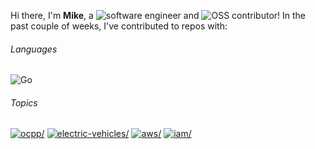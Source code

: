 Hi there, I'm **Mike**, a ![software engineer](https://img.shields.io/static/v1?style=flat-square&label=&message=software%20engineer&color=navy) and ![OSS contributor](https://img.shields.io/static/v1?style=flat-square&label=&message=OSS%20contributor&color=navy)! In the past couple of weeks, I've contributed to repos with:

###### Languages

![Go](https://img.shields.io/static/v1?logo=Go&logoColor=%23fff&style=flat-square&label=&message=Go&color=%2300ADD8)

###### Topics

<a href="https://github.com/topics/ocpp"><img src="https://img.shields.io/static/v1?style=flat-square&label=&message=ocpp&color=blue" alt=ocpp/></a> <a href="https://github.com/topics/electric-vehicles"><img src="https://img.shields.io/static/v1?style=flat-square&label=&message=electric-vehicles&color=blue" alt=electric-vehicles/></a> <a href="https://github.com/topics/aws"><img src="https://img.shields.io/static/v1?style=flat-square&label=&message=aws&color=blue" alt=aws/></a> <a href="https://github.com/topics/iam"><img src="https://img.shields.io/static/v1?style=flat-square&label=&message=iam&color=blue" alt=iam/></a>
